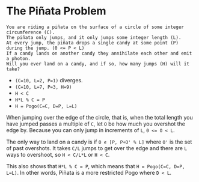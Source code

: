 # The Piñata Problem

    You are riding a piñata on the surface of a circle of some integer circumference (C).
    The piñata only jumps, and it only jumps some integer length (L).
    At every jump, the piñata drops a single candy at some point (P) during the jump. (0 <= P < L)
    If a candy lands on another candy they annihilate each other and emit a photon.
    Will you ever land on a candy, and if so, how many jumps (H) will it take?

* `(C=10, L=2, P=1)` diverges.
* `(C=10, L=7, P=3, H=9)`
* `H < C`
* `H*L % C = P`
* `H = Pogo(C=C, D=P, L=L)`

When jumping over the edge of the circle, that is, when the total length you have jumped passes a multiple of `C`, let `O` be how much you overshot the edge by. Because you can only jump in increments of `L`, `0 <= O < L`.

The only way to land on a candy is if `O ϵ [P, P+O' % L]` where `O'` is the set of past overshots. It takes `C/L` jumps to get over the edge and there are `L` ways to overshoot, so `H < C/L*L` or `H < C`.

This also shows that `H*L % C = P`, which means that `H = Pogo(C=C, D=P, L=L)`. In other words, Piñata is a more restricted Pogo where `D < L`.
